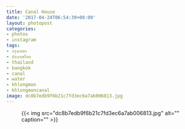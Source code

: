 ```yaml
---
title: Canal House
date: '2017-04-24T06:54:39+00:00'
layout: photopost
categories:
- photos
- instagram
tags:
- กรุงเทพฯ
- ประเทศไทย
- thailand
- bangkok
- canal
- water
- khlongmon
- khlongmoncanal
image: dc8b7edb9f6b21c7fd3ec6a7ab006813.jpg
---
```


<figure class="photo photo--square">
  {{< img src="dc8b7edb9f6b21c7fd3ec6a7ab006813.jpg" alt="" caption="" >}}

</figure>




